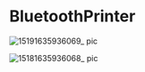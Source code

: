 # BluetoothPrinter

![15191635936069_ pic](https://user-images.githubusercontent.com/13111933/140303654-22a96977-b136-40a5-b7c9-e0b307221e97.jpg)

![15181635936068_ pic](https://user-images.githubusercontent.com/13111933/140303691-0374dd5a-faa5-4b04-b702-b73c6f57dfd6.jpg)
